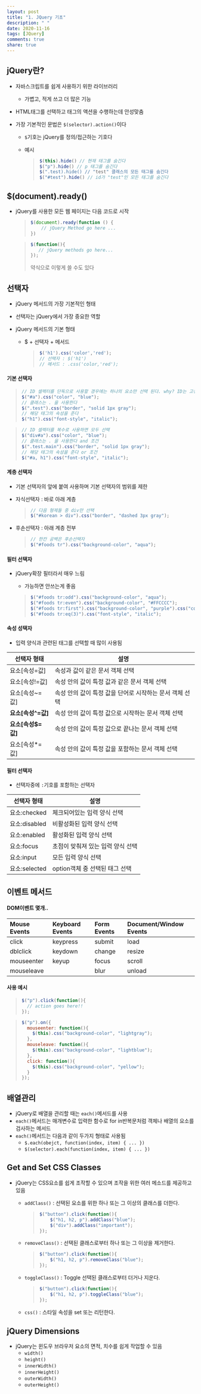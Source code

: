 ```yaml
---
layout: post
title: "1. JQuery 기초"
description: " "
date: 2020-11-16
tags: [JQuery]
comments: true
share: true
---
```



## jQuery란?

* 자바스크립트를 쉽게 사용하기 위한 라이브러리

  * 가볍고, 적게 쓰고 더 많은 기능

* HTML태그를 선택하고 태그의 액션을 수행하는데 안성맞춤

* 가장 기본적인 문법은 `$(selector).action()`이다

  * `$`기호는 jQuery를 정의/접근하는 기호다

  * 예시

    > ```javascript
    > $(this).hide() // 현재 태그를 숨긴다
    > $("p").hide() // p 태그를 숨긴다
    > $(".test).hide() // "test" 클래스의 모든 태그를 숨긴다
    > $("#test").hide() // id가 "test"인 모든 태그를 숨긴다
    > ```





## $(document).ready()

* jQuery를 사용한 모든 웹 페이지는 다음 코드로 시작

  > ```javascript
  > $(document).ready(function () {
  > 	// jQuery Method go here ...
  > })
  > ```

  > ```javascript
  > $(function(){
  >    // jQuery methods go here...
  > });
  > ```
  >
  > 약식으로 이렇게 쓸 수도 있다



## 선택자

* jQuery 메서드의 가장 기본적인 형태

* 선택자는 jQuery에서 가장 중요한 역할

* jQuery 메서드의 기본 형태

  - $ + 선택자 + 메서드

    >
    > ```javascript
    > $('h1').css('color','red');
    > // 선택자 : $('h1')
    > // 메서드 : .css('color,'red');
    > ```
    

#### 기본 선택자

> ```javascript
> // ID 셀렉터를 단독으로 사용할 경우에는 하나의 요소만 선택 된다. why? ID는 고유하게 사용하기 때문
> $("#a").css("color", "blue");
> // 클래스는 . 을 사용한다
> $(".test").css("border", "solid 1px gray");
> // 해당 태그의 속성을 준다
> $("h1").css("font-style", "italic");
> ```

> ```javascript
> // ID 셀렉터를 복수로 사용하면 모두 선택
> $("div#a").css("color", "blue");
> // 클래스는 . 을 사용한다 and 조건
> $(".test.main").css("border", "solid 1px gray");
> // 해당 태그의 속성을 준다 or 조건
> $("#a, h1").css("font-style", "italic");
> ```



#### 계층 선택자

* 기본 선택자의 앞에 붙여 사용하며 기본 선택자의 범위를 제한

- 자식선택자 : 바로 아래 계층

  > ```javascript
  > // 다음 형제들 중 div만 선택
  > $("#korean > div").css("border", "dashed 3px gray");
  > ```

- 후손선택자 : 아래 계층 전부

  > ```javascript
  > // 한칸 공백은 후손선택자
  > $("#foods tr").css("background-color", "aqua");
  > ```



#### 필터 선택자

- jQuery확장 필터라서 매우 느림

  - 가능하면 안쓰는게 좋음

  > ```javascript
  > $("#foods tr:odd").css("background-color", "aqua");
  > $("#foods tr:even").css("background-color", "#FFCCCC");
  > $("#foods tr:first").css("background-color", "purple").css("color", "yellow");
  > $("#foods tr:eq(3)").css("font-style", "italic");
  > ```



#### 속성 성택자

* 입력 양식과 관련된 태그를 선택할 때 많이 사용됨

| 선택자 형태        | 설명                                                    |
| ------------------ | ------------------------------------------------------- |
| 요소[속성=값]      | 속성과 값이 같은 문서 객체 선택                         |
| 요소[속성!=값]     | 속성 안의 값이 특정 값과 같은 문서 객체 선택            |
| 요소[속성~=값]     | 속성 안의 값이 특정 값을 단어로 시작하는 문서 객체 선택 |
| **요소[속성^=값]** | 속성 안의 값이 특정 값으로 시작하는 문서 객체 선택      |
| **요소[속성$=값]** | 속성 안의 값이 특정 값으로 끝나는 문서 객체 선택        |
| 요소[속성*=값]     | 속성 안의 값이 특정 값을 포함하는 문서 객체 선택        |



#### 필터 선택자

* 선택자중에 `:`기호를 포함하는 선택자

| 선택자 형태   | 설명                              |
| ------------- | --------------------------------- |
| 요소:checked  | 체크되어있는 입력 양식 선택       |
| 요소:disabled | 비활성화된 입력 양식 선택         |
| 요소:enabled  | 활성화된 입력 양식 선택           |
| 요소:focus    | 초점이 맞춰져 있는 입력 양식 선택 |
| 요소:input    | 모든 입력 양식 선택               |
| 요소:selected | option객체 중 선택된 태그 선택    |




## 이벤트 메서드



#### DOM이벤트 몇개..

| Mouse Events | Keyboard Events | Form Events | Document/Window Events |
| :----------- | :-------------- | :---------- | :--------------------- |
| click        | keypress        | submit      | load                   |
| dblclick     | keydown         | change      | resize                 |
| mouseenter   | keyup           | focus       | scroll                 |
| mouseleave   |                 | blur        | unload                 |



#### 사용 예시

> ```javascript
> $("p").click(function(){
>   // action goes here!!
> });
> ```

> ```javascript
> $("p").on({
>   mouseenter: function(){
>     $(this).css("background-color", "lightgray");
>   },
>   mouseleave: function(){
>     $(this).css("background-color", "lightblue");
>   },
>   click: function(){
>     $(this).css("background-color", "yellow");
>   }
> });
> ```



## 배열관리

* jQuery로 배열을 관리할 때는 `each()`메서드를 사용
* `each()`메서드는 매개변수로 입력한 함수로 for in반복문처럼 객체나 배열의 요소를 검사하는 메서드
* `each()`메서드는 다음과 같이 두가지 형태로 사용됨
  * `$.each(obejct, function(index, item) { ... })`
  * `$(selector).each(function(index, item) { ... })`



## Get and Set CSS Classes

- jQuery는 CSS요소를 쉽게 조작할 수 있으며 조작을 위한 여러 메소드를 제공하고 있음
  - `addClass()` : 선택된 요소를 위한 하나 또는 그 이상의 클래스를 더한다.

    > ```javascript
    > $("button").click(function(){
    >     $("h1, h2, p").addClass("blue");
    >     $("div").addClass("important");
    > });
    > ```

  - `removeClass()` : 선택된 클래스로부터 하나 또는 그 이상을 제거한다. 

    > ```javascript
    > $("button").click(function(){
    >     $("h1, h2, p").removeClass("blue");
    > });
    > ```

  - `toggleClass()` : Toggle 선택된 클래스로부터 더거나 지운다.

    > ```javascript
    > $("button").click(function(){
    >     $("h1, h2, p").toggleClass("blue");
    > });
    > ```

  - `css()` : 스타일 속성을 set 또는 리턴한다. 

    

## jQuery Dimensions

* jQuery는 윈도우 브라우저 요소의 면적, 치수를 쉽게 작업할 수 있음
  * `width()`
  * `height()`
  * `innerWidth()`
  * `innerHeight()`
  * `outerWidth()`
  * `outerHeight()`



